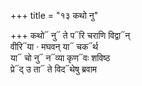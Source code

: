+++
title = "१३ कथो नु"

+++
कथो᳓ नु᳓ ते प᳓रि चराणि विद्वा᳓न्  
वीरि᳓या · मघवन् या᳓ चक᳓र्थ  
या᳓ चो नु᳓ न᳓व्या कृण᳓वः शविष्ठ  
प्रे᳓द् उ ता᳓ ते विद᳓थेषु ब्रवाम